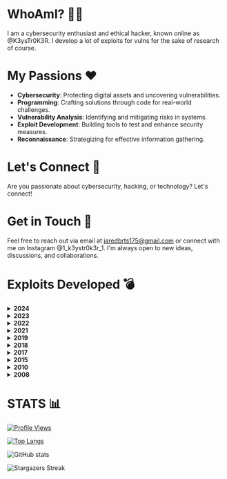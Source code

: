 # WhoAmI? 🕵️‍♂️
I am a cybersecurity enthusiast and ethical hacker, known online as @K3ysTr0K3R. I develop a lot of exploits for vulns for the sake of research of course.

# My Passions ❤️
- **Cybersecurity**: Protecting digital assets and uncovering vulnerabilities.
- **Programming**: Crafting solutions through code for real-world challenges.
- **Vulnerability Analysis**: Identifying and mitigating risks in systems.
- **Exploit Development**: Building tools to test and enhance security measures.
- **Reconnaissance**: Strategizing for effective information gathering.

# Let's Connect 🤝
Are you passionate about cybersecurity, hacking, or technology? Let's connect!

# Get in Touch 📧
Feel free to reach out via email at jaredbrts175@gmail.com or connect with me on Instagram @1_k3ystr0k3r_1. I'm always open to new ideas, discussions, and collaborations.

# Exploits Developed 💣

<details>
<summary><b>2024</b></summary>
<ul>
  <li><a href="https://github.com/K3ysTr0K3R/CVE-2024-27198-EXPLOIT">CVE-2024-27198</a></li>
  <li><a href="https://github.com/K3ysTr0K3R/CVE-2024-25600-EXPLOIT">CVE-2024-25600</a></li>
  <li><a href="https://github.com/K3ysTr0K3R/CVE-2024-3273-EXPLOIT">CVE-2024-3273</a></li>
</ul>
</details>

<details>
<summary><b>2023</b></summary>
<ul>
  <li><a href="https://github.com/K3ysTr0K3R/CVE-2023-51467-EXPLOIT">CVE-2023-51467</a></li>
  <li><a href="https://github.com/K3ysTr0K3R/CVE-2023-23752-EXPLOIT">CVE-2023-23752</a></li>
  <li><a href="https://github.com/K3ysTr0K3R/CVE-2023-32315-EXPLOIT">CVE-2023-32315</a></li>
  <li><a href="https://github.com/K3ysTr0K3R/CVE-2023-43208-EXPLOIT">CVE-2023-43208</a></li>
</ul>
</details>

<details>
<summary><b>2022</b></summary>
<ul>
  <li><a href="https://github.com/K3ysTr0K3R/CVE-2022-33891-EXPLOIT">CVE-2022-33891</a></li>
  <li><a href="https://github.com/K3ysTr0K3R/CVE-2022-34753-EXPLOIT">CVE-2022-34753</a></li>
  <li><a href="https://github.com/K3ysTr0K3R/CVE-2022-0165-EXPLOIT">CVE-2022-0165</a></li>
</ul>
</details>

<details>
<summary><b>2021</b></summary>
<ul>
  <li><a href="https://github.com/K3ysTr0K3R/CVE-2021-43798-EXPLOIT">CVE-2021-43798</a></li>
  <li><a href="https://github.com/K3ysTr0K3R/CVE-2021-42013-EXPLOIT">CVE-2021-42013</a></li>
  <li><a href="https://github.com/K3ysTr0K3R/CVE-2021-4191-EXPLOIT">CVE-2021-4191</a></li>
  <li><a href="https://github.com/K3ysTr0K3R/CVE-2021-34621-EXPLOIT">CVE-2021-34621</a></li>
  <li><a href="https://github.com/K3ysTr0K3R/CVE-2021-22873-EXPLOIT">CVE-2021-22873</a></li>
</ul>
</details>

<details>
<summary><b>2019</b></summary>
<ul>
  <li><a href="https://github.com/K3ysTr0K3R/CVE-2019-15107-EXPLOIT">CVE-2019-15107</a></li>
  <li><a href="https://github.com/K3ysTr0K3R/CVE-2019-17382-EXPLOIT">CVE-2019-17382</a></li>
</ul>
</details>

<details>
<summary><b>2018</b></summary>
<ul>
  <li><a href="https://github.com/K3ysTr0K3R/CVE-2018-9995-EXPLOIT">CVE-2018-9995</a></li>
</ul>
</details>

<details>
<summary><b>2017</b></summary>
<ul>
  <li><a href="https://github.com/K3ysTr0K3R/CVE-2017-8225-EXPLOIT">CVE-2017-8225</a></li>
  <li><a href="https://github.com/K3ysTr0K3R/CVE-2017-7921-EXPLOIT">CVE-2017-7921</a></li>
  <li><a href="https://github.com/K3ysTr0K3R/CVE-2017-5487-EXPLOIT">CVE-2017-5487</a></li>
</ul>
</details>

<details>
<summary><b>2015</b></summary>
<ul>
  <li><a href="https://github.com/K3ysTr0K3R/CVE-2015-2166-EXPLOIT">CVE-2015-2166</a></li>
</ul>
</details>

<details>
<summary><b>2010</b></summary>
<ul>
  <li><a href="https://github.com/K3ysTr0K3R/CVE-2010-4231-EXPLOIT">CVE-2010-4231</a></li>
</ul>
</details>

<details>
<summary><b>2008</b></summary>
<ul>
  <li><a href="https://github.com/K3ysTr0K3R/CVE-2008-5862-EXPLOIT">CVE-2008-5862</a></li>
</ul>
</details>

# STATS 📊

[![Profile Views](https://komarev.com/ghpvc/?username=K3ysTr0K3R)](https://github.com/K3ysTr0K3R)

[![Top Langs](https://github-readme-stats.vercel.app/api/top-langs/?username=K3ysTr0K3R&layout=compact&theme=dark)](https://github.com/K3ysTr0K3R)

![GitHub stats](https://github-readme-stats.vercel.app/api?username=K3ysTr0K3R&show_icons=true&theme=dark)

![Stargazers Streak](https://github-readme-streak-stats.herokuapp.com/?user=K3ysTr0K3R&theme=black-ice)
